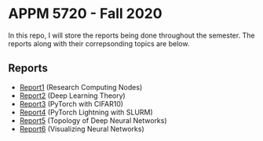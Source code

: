 # APPM 5720 - Fall 2020
In this repo, I will store the reports being done throughout the semester. The reports along with their correpsonding topics are below.
## Reports
* [Report1](/Report1/ResearchComputingReport.md) (Research Computing Nodes)
* [Report2](/Report2/Report2.md) (Deep Learning Theory)
* [Report3](/Report3/Report3.md) (PyTorch with CIFAR10)
* [Report4](/Report4/report4.md) (PyTorch Lightning with SLURM)
* [Report5](/Report5/report5.md) (Topology of Deep Neural Networks)
* [Report6](/Report6/report6.md) (Visualizing Neural Networks)
